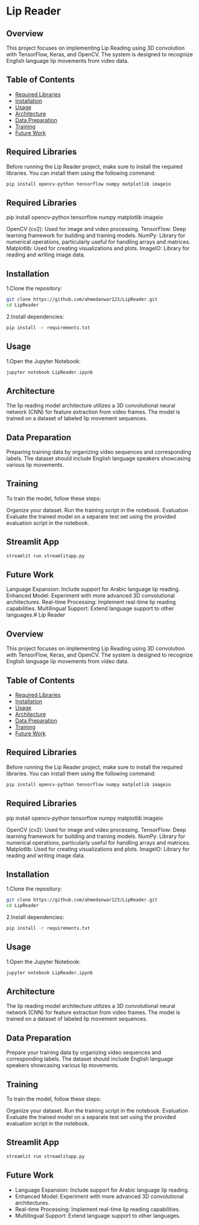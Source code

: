 # Lip Reader

## Overview
This project focuses on implementing Lip Reading using 3D convolution with TensorFlow, Keras, and OpenCV. The system is designed to recognize English language lip movements from video data.

## Table of Contents
- [Required Libraries](#required-libraries)
- [Installation](#installation)
- [Usage](#usage)
- [Architecture](#architecture)
- [Data Preparation](#data-preparation)
- [Training](#training)
- [Future Work](#future-work)

## Required Libraries
Before running the Lip Reader project, make sure to install the required libraries. You can install them using the following command:

```bash
pip install opencv-python tensorflow numpy matplotlib imageio
```
## Required Libraries

pip install opencv-python tensorflow numpy matplotlib imageio

OpenCV (cv2): Used for image and video processing.
TensorFlow: Deep learning framework for building and training models.
NumPy: Library for numerical operations, particularly useful for handling arrays and matrices.
Matplotlib: Used for creating visualizations and plots.
ImageIO: Library for reading and writing image data.

## Installation
  1.Clone the repository:
```bash
git clone https://github.com/ahmedanwar123/LipReader.git
cd LipReader
```
  2.Install dependencies:
```bash
pip install -r requirements.txt
```
## Usage
  1.Open the Jupyter Notebook:
```bash
jupyter notebook LipReader.ipynb
```

## Architecture
The lip reading model architecture utilizes a 3D convolutional neural network (CNN) for feature extraction from video frames. The model is trained on a dataset of labeled lip movement sequences.

## Data Preparation
Preparing training data by organizing video sequences and corresponding labels. The dataset should include English language speakers showcasing various lip movements.

## Training
To train the model, follow these steps:

Organize your dataset.
Run the training script in the notebook.
Evaluation
Evaluate the trained model on a separate test set using the provided evaluation script in the notebook.

## Streamlit App
```bash
streamlit run streamlitapp.py
```

## Future Work
Language Expansion: Include support for Arabic language lip reading.
Enhanced Model: Experiment with more advanced 3D convolutional architectures.
Real-time Processing: Implement real-time lip reading capabilities.
Multilingual Support: Extend language support to other languages.# Lip Reader

## Overview
This project focuses on implementing Lip Reading using 3D convolution with TensorFlow, Keras, and OpenCV. The system is designed to recognize English language lip movements from video data.

## Table of Contents
- [Required Libraries](#required-libraries)
- [Installation](#installation)
- [Usage](#usage)
- [Architecture](#architecture)
- [Data Preparation](#data-preparation)
- [Training](#training)
- [Future Work](#future-work)

## Required Libraries
Before running the Lip Reader project, make sure to install the required libraries. You can install them using the following command:

```bash
pip install opencv-python tensorflow numpy matplotlib imageio
```
## Required Libraries

pip install opencv-python tensorflow numpy matplotlib imageio

OpenCV (cv2): Used for image and video processing.
TensorFlow: Deep learning framework for building and training models.
NumPy: Library for numerical operations, particularly useful for handling arrays and matrices.
Matplotlib: Used for creating visualizations and plots.
ImageIO: Library for reading and writing image data.

## Installation
  1.Clone the repository:
```bash
git clone https://github.com/ahmedanwar123/LipReader.git
cd LipReader
```
  2.Install dependencies:
```bash
pip install -r requirements.txt
```
## Usage
  1.Open the Jupyter Notebook:
```bash
jupyter notebook LipReader.ipynb
```

## Architecture
The lip reading model architecture utilizes a 3D convolutional neural network (CNN) for feature extraction from video frames. The model is trained on a dataset of labeled lip movement sequences.

## Data Preparation
Prepare your training data by organizing video sequences and corresponding labels. The dataset should include English language speakers showcasing various lip movements.

## Training
To train the model, follow these steps:

Organize your dataset.
Run the training script in the notebook.
Evaluation
Evaluate the trained model on a separate test set using the provided evaluation script in the notebook.

## Streamlit App
```bash
streamlit run streamlitapp.py
```

## Future Work
* Language Expansion: Include support for Arabic language lip reading.
* Enhanced Model: Experiment with more advanced 3D convolutional architectures.
* Real-time Processing: Implement real-time lip reading capabilities.
* Multilingual Support: Extend language support to other languages.
